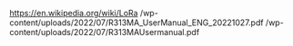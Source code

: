 https://en.wikipedia.org/wiki/LoRa
/wp-content/uploads/2022/07/R313MA_UserManual_ENG_20221027.pdf
/wp-content/uploads/2022/07/R313MAUsermanual.pdf
